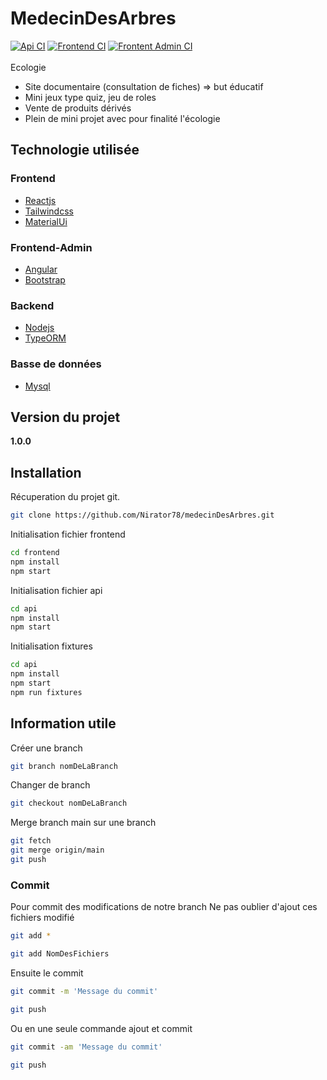 # MedecinDesArbres
[![Api CI](https://github.com/Nirator78/medecinDesArbres/actions/workflows/api.js.yml/badge.svg?branch=main)](https://github.com/Nirator78/medecinDesArbres/actions/workflows/api.js.yml)
[![Frontend CI](https://github.com/Nirator78/medecinDesArbres/actions/workflows/frontend.js.yml/badge.svg?branch=main)](https://github.com/Nirator78/medecinDesArbres/actions/workflows/frontend.js.yml)
[![Frontent Admin CI](https://github.com/Nirator78/medecinDesArbres/actions/workflows/frontent-admin.js.yml/badge.svg?branch=main)](https://github.com/Nirator78/medecinDesArbres/actions/workflows/frontent-admin.js.yml)
<br/><br/>
Ecologie
- Site documentaire (consultation de fiches) => but éducatif
- Mini jeux type quiz, jeu de roles
- Vente de produits dérivés
- Plein de mini projet avec pour finalité l'écologie

## Technologie utilisée
### Frontend
- [Reactjs](https://fr.reactjs.org/)
- [Tailwindcss](https://tailwindcss.com/)
- [MaterialUi](https://mui.com/)
### Frontend-Admin
- [Angular](https://angular.io/)
- [Bootstrap](https://getbootstrap.com/)
### Backend
- [Nodejs](https://nodejs.org/fr/)
- [TypeORM](https://typeorm.io/#/)
### Basse de données
- [Mysql](https://www.mysql.com/fr/)
## Version du projet
**1.0.0**
## Installation
Récuperation du projet git.
```bash
git clone https://github.com/Nirator78/medecinDesArbres.git
```
Initialisation fichier frontend
```bash
cd frontend
npm install
npm start
```
Initialisation fichier api
```bash
cd api
npm install
npm start
```
Initialisation fixtures
```bash
cd api
npm install
npm start
npm run fixtures
```
## Information utile

Créer une branch
```bash
git branch nomDeLaBranch
```
Changer de branch
```bash
git checkout nomDeLaBranch
```
Merge branch main sur une branch

```bash
git fetch
git merge origin/main
git push
```
### Commit
Pour commit des modifications de notre branch
Ne pas oublier d'ajout ces fichiers modifié
```bash
git add *

git add NomDesFichiers
```
Ensuite le commit 

```bash
git commit -m 'Message du commit'

git push
```

Ou en une seule commande ajout et commit 

```bash
git commit -am 'Message du commit'

git push
```
